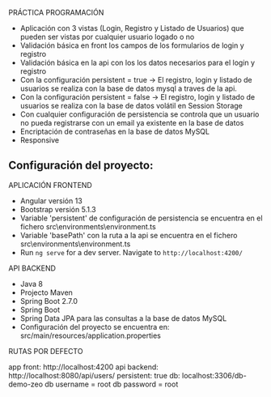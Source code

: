 PRÁCTICA PROGRAMACIÓN


- Aplicación con 3 vistas (Login, Registro y Listado de Usuarios) que pueden ser vistas por cualquier usuario logado o no
- Validación básica en front los campos de los formularios de login y registro
- Validación básica en la api con los los datos necesarios para el login y registro
- Con la configuración persistent = true -> El registro, login y listado de usuarios se realiza con la base de datos mysql a traves de la api.
- Con la configuración persistent = false -> El registro, login y listado de usuarios se realiza con la base de datos volátil en Session Storage
- Con cualquier configuración de persistencia se controla que un usuario no pueda registrarse con un email ya existente en la base de datos
- Encriptación de contraseñas en la base de datos MySQL
- Responsive


Configuración del proyecto:
---------------------------

APLICACIÓN FRONTEND

- Angular versión 13
- Bootstrap versión 5.1.3
- Variable 'persistent' de configuración de persistencia se encuentra en el fichero src\environments\environment.ts
- Variable 'basePath'  con la ruta a la api se encuentra en el fichero src\environments\environment.ts
- Run `ng serve` for a dev server. Navigate to `http://localhost:4200/`



API BACKEND

- Java 8
- Projecto Maven
- Spring Boot 2.7.0
- Spring Boot
- Spring Data JPA para las consultas a la base de datos MySQL
- Configuración del proyecto se encuentra en: src/main/resources/application.properties

RUTAS POR DEFECTO

app front: http://localhost:4200
api backend: http://localhost:8080/api/users/
persistent: true
db: localhost:3306/db-demo-zeo
db username = root
db password = root

